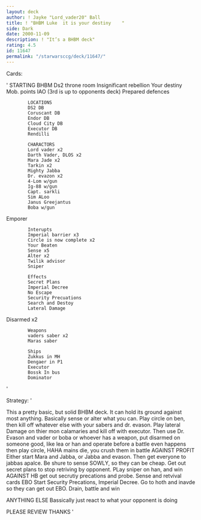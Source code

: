 ```yaml
---
layout: deck
author: ! Jayke "Lord_vader20" Ball
title: ! "BHBM Luke  it is your destiny    "
side: Dark
date: 2000-11-09
description: ! "It’s a BHBM deck"
rating: 4.5
id: 11647
permalink: "/starwarsccg/deck/11647/"
---
```

Cards: 

'
		    STARTING
		    BHBM
		    Ds2 throne room
		    Insignificant rebellion
		    Your destiny
		    Mob. points
		    IAO
		    (3rd is up to opponents deck)
		    Prepared defences

		    LOCATIONS
		    DS2 DB
		    Coruscant DB
		    Endor DB
		    Cloud City DB
		    Executor DB
		    Rendilli

		    CHARACTORS
		    Lord vader x2
		    Darth Vader, DLOS x2
		    Mara Jade x2
		    Tarkin x2
		    Mighty Jabba
		    Dr. evazon x2
		    4-Lom w/gun
		    Ig-88 w/gun
		    Capt. sarkli
		    Sim ALoo
		    Janus Greejantus
		    Boba w/gun
Emporer

		    Interupts
		    Imperial barrier x3
		    Circle is now complete x2
		    Your Beaten
		    Sense x5
		    Alter x2
		    Twilik advisor
		    Sniper

		    Effects
		    Secret Plans
		    Imperial Decree
		    No Escape
		    Security Precuations
		    Search and Destoy
		    Lateral Damage
Disarmed x2

		    Weapons
		    vaders saber x2
		    Maras saber

		    Ships
		    Zukkus in MH
		    Dengaer in P1
		    Executor
		    Bossk In bus
		    Dominator
'

Strategy: '

 This a pretty basic, but solid BHBM deck.
		    It can hold its ground against most
		    anything. Basically sense or alter what you
		    can. Play circle
		    on ben, then kill off whatever else with your
		    sabers and dr. evason. Play lateral Damage
		    on thier mon calamaries and kill off with
		    executor. Then use Dr. Evason and vader or boba or whoever has a weapon, put disarmed on someone good, like lea or han and operate before a battle even happens then play circle, HAHA mains die, you crush them in battle
		    AGAINST PROFIT
		    Either start Mara and Jabba, or Jabba and
		    evason. Then get everyone to jabbas
		    apalce. Be shure to sense SOWLY, so
		    they can be cheap. Get out secret plans to
		    stop retriving by opponent. PLay sniper on
		    han, and win
		    AGAINST HB
		    get out secrutiy precations and probe.
		    Sense and retvival cards
EBO
Start Security Precations, Imperial Decree. Go to hoth and inavde so they can get out EBO. Drain, battle and win

ANYTHING ELSE
Bassically just react to what your opponent is doing

PLEASE REVIEW THANKS	'
